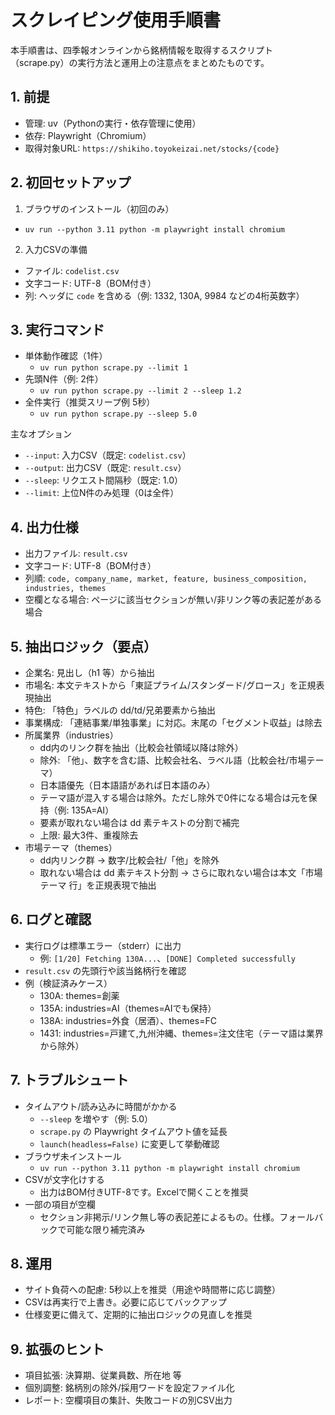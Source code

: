 # スクレイピング使用手順書

本手順書は、四季報オンラインから銘柄情報を取得するスクリプト（scrape.py）の実行方法と運用上の注意点をまとめたものです。

## 1. 前提
- 管理: uv（Pythonの実行・依存管理に使用）
- 依存: Playwright（Chromium）
- 取得対象URL: `https://shikiho.toyokeizai.net/stocks/{code}`

## 2. 初回セットアップ
1) ブラウザのインストール（初回のみ）
- `uv run --python 3.11 python -m playwright install chromium`

2) 入力CSVの準備
- ファイル: `codelist.csv`
- 文字コード: UTF-8（BOM付き）
- 列: ヘッダに `code` を含める（例: 1332, 130A, 9984 などの4桁英数字）

## 3. 実行コマンド
- 単体動作確認（1件）
  - `uv run python scrape.py --limit 1`
- 先頭N件（例: 2件）
  - `uv run python scrape.py --limit 2 --sleep 1.2`
- 全件実行（推奨スリープ例 5秒）
  - `uv run python scrape.py --sleep 5.0`

主なオプション
- `--input`: 入力CSV（既定: `codelist.csv`）
- `--output`: 出力CSV（既定: `result.csv`）
- `--sleep`: リクエスト間隔秒（既定: 1.0）
- `--limit`: 上位N件のみ処理（0は全件）

## 4. 出力仕様
- 出力ファイル: `result.csv`
- 文字コード: UTF-8（BOM付き）
- 列順: `code, company_name, market, feature, business_composition, industries, themes`
- 空欄となる場合: ページに該当セクションが無い/非リンク等の表記差がある場合

## 5. 抽出ロジック（要点）
- 企業名: 見出し（h1 等）から抽出
- 市場名: 本文テキストから「東証プライム/スタンダード/グロース」を正規表現抽出
- 特色: 「特色」ラベルの dd/td/兄弟要素から抽出
- 事業構成: 「連結事業/単独事業」に対応。末尾の「セグメント収益」は除去
- 所属業界（industries）
  - dd内のリンク群を抽出（比較会社領域以降は除外）
  - 除外: 「他」、数字を含む語、比較会社名、ラベル語（比較会社/市場テーマ）
  - 日本語優先（日本語語があれば日本語のみ）
  - テーマ語が混入する場合は除外。ただし除外で0件になる場合は元を保持（例: 135A=AI）
  - 要素が取れない場合は dd 素テキストの分割で補完
  - 上限: 最大3件、重複除去
- 市場テーマ（themes）
  - dd内リンク群 → 数字/比較会社/「他」を除外
  - 取れない場合は dd 素テキスト分割 → さらに取れない場合は本文「市場テーマ 行」を正規表現で抽出

## 6. ログと確認
- 実行ログは標準エラー（stderr）に出力
  - 例: `[1/20] Fetching 130A...`、`[DONE] Completed successfully`
- `result.csv` の先頭行や該当銘柄行を確認
- 例（検証済みケース）
  - 130A: themes=創薬
  - 135A: industries=AI（themes=AIでも保持）
  - 138A: industries=外食（居酒）、themes=FC
  - 1431: industries=戸建て,九州沖縄、themes=注文住宅（テーマ語は業界から除外）

## 7. トラブルシュート
- タイムアウト/読み込みに時間がかかる
  - `--sleep` を増やす（例: 5.0）
  - `scrape.py` の Playwright タイムアウト値を延長
  - `launch(headless=False)` に変更して挙動確認
- ブラウザ未インストール
  - `uv run --python 3.11 python -m playwright install chromium`
- CSVが文字化けする
  - 出力はBOM付きUTF-8です。Excelで開くことを推奨
- 一部の項目が空欄
  - セクション非掲示/リンク無し等の表記差によるもの。仕様。フォールバックで可能な限り補完済み

## 8. 運用
- サイト負荷への配慮: 5秒以上を推奨（用途や時間帯に応じ調整）
- CSVは再実行で上書き。必要に応じてバックアップ
- 仕様変更に備えて、定期的に抽出ロジックの見直しを推奨

## 9. 拡張のヒント
- 項目拡張: 決算期、従業員数、所在地 等
- 個別調整: 銘柄別の除外/採用ワードを設定ファイル化
- レポート: 空欄項目の集計、失敗コードの別CSV出力

